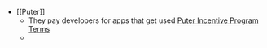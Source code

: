 - [[Puter]]
	- They pay developers for apps that get used [Puter Incentive Program Terms](https://puter.com/incentive-program-terms)
	-